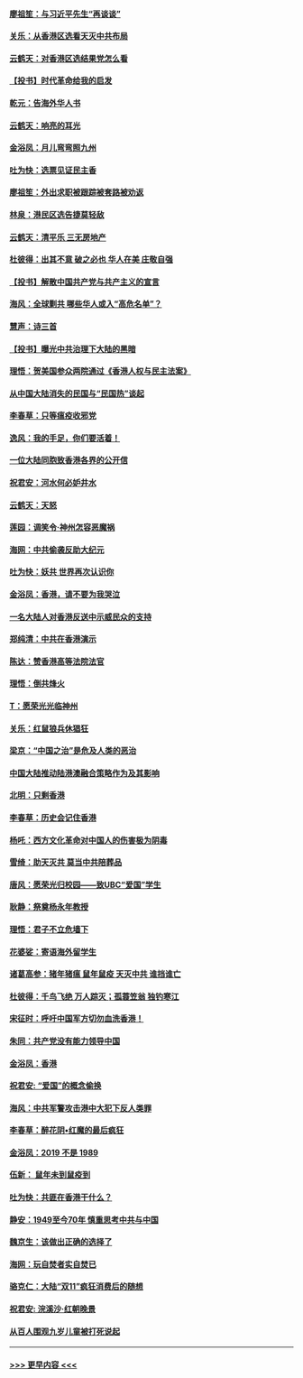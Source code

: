 #### [廖祖笙：与习近平先生“再谈谈”](../pages/nsc993/n11687005.md?t=11282244) 
#### [关乐：从香港区选看天灭中共布局](../pages/nsc993/n11686647.md?t=11282244) 
#### [云鹤天：对香港区选结果党怎么看](../pages/nsc993/n11686216.md?t=11282244) 
#### [【投书】时代革命给我的启发](../pages/nsc993/n11684287.md?t=11282244) 
#### [乾元：告海外华人书](../pages/nsc993/n11684044.md?t=11282244) 
#### [云鹤天：响亮的耳光](../pages/nsc993/n11684254.md?t=11282244) 
#### [金浴凤：月儿弯弯照九州](../pages/nsc993/n11684231.md?t=11282244) 
#### [吐为快：选票见证民主香](../pages/nsc993/n11684206.md?t=11282244) 
#### [廖祖笙：外出求职被跟踪被套路被劝返](../pages/nsc993/n11683874.md?t=11282244) 
#### [林泉：港民区选告捷莫轻敌](../pages/nsc993/n11683930.md?t=11282244) 
#### [云鹤天：清平乐 三无房地产](../pages/nsc993/n11681521.md?t=11282244) 
#### [杜彼得：出其不意 破之必也 华人在美 庄敬自强](../pages/nsc993/n11679554.md?t=11282244) 
#### [【投书】解散中国共产党与共产主义的宣言](../pages/nsc993/n11679177.md?t=11282244) 
#### [海风：全球剿共 哪些华人或入“高危名单”？](../pages/nsc993/n11678617.md?t=11282244) 
#### [慧声：诗三首](../pages/nsc993/n11678848.md?t=11282244) 
#### [【投书】曝光中共治理下大陆的黑暗](../pages/nsc993/n11678674.md?t=11282244) 
#### [理悟：贺美国参众两院通过《香港人权与民主法案》](../pages/nsc993/n11678104.md?t=11282244) 
#### [从中国大陆消失的民国与“民国热”谈起](../pages/nsc993/n11678075.md?t=11282244) 
#### [李春草：只等瘟疫收邪党](../pages/nsc993/n11677308.md?t=11282244) 
#### [逸风：我的手足，你们要活着！](../pages/nsc993/n11676352.md?t=11282244) 
#### [一位大陆同胞致香港各界的公开信](../pages/nsc993/n11675761.md?t=11282244) 
#### [祝君安：河水何必妒井水](../pages/nsc993/n11675746.md?t=11282244) 
#### [云鹤天：天怒](../pages/nsc993/n11675718.md?t=11282244) 
#### [莲园：调笑令‧神州怎容恶魔祸](../pages/nsc993/n11675648.md?t=11282244) 
#### [海网：中共偷袭反助大纪元](../pages/nsc993/n11673515.md?t=11282244) 
#### [吐为快：妖共 世界再次认识你](../pages/nsc993/n11673506.md?t=11282244) 
#### [金浴凤：香港，请不要为我哭泣](../pages/nsc993/n11673248.md?t=11282244) 
#### [一名大陆人对香港反送中示威民众的支持](../pages/nsc993/n11672615.md?t=11282244) 
#### [郑纯清：中共在香港演示](../pages/nsc993/n11670539.md?t=11282244) 
#### [陈达：赞香港高等法院法官](../pages/nsc993/n11669542.md?t=11282244) 
#### [理悟：倒共烽火](../pages/nsc993/n11668844.md?t=11282244) 
#### [T：愿荣光光临神州](../pages/nsc993/n11668421.md?t=11282244) 
#### [关乐：红鼠狼兵休猖狂](../pages/nsc993/n11668378.md?t=11282244) 
#### [梁京：“中国之治”是危及人类的恶治](../pages/nsc993/n11668328.md?t=11282244) 
#### [中国大陆推动陆港澳融合策略作为及其影响](../pages/nsc993/n11668157.md?t=11282244) 
#### [北明：只剩香港](../pages/nsc993/n11668002.md?t=11282244) 
#### [李春草：历史会记住香港](../pages/nsc993/n11667927.md?t=11282244) 
#### [杨吒：西方文化革命对中国人的伤害极为阴毒](../pages/nsc993/n11664521.md?t=11282244) 
#### [雪绮：助天灭共 莫当中共陪葬品](../pages/nsc993/n11662650.md?t=11282244) 
#### [唐风：愿荣光归校园——致UBC“爱国”学生](../pages/nsc993/n11662194.md?t=11282244) 
#### [耿静：祭奠杨永年教授](../pages/nsc993/n11662514.md?t=11282244) 
#### [理悟：君子不立危墙下](../pages/nsc993/n11662172.md?t=11282244) 
#### [花婆娑：寄语海外留学生](../pages/nsc993/n11662121.md?t=11282244) 
#### [诸葛高参：猪年猪瘟 鼠年鼠疫 天灭中共 谁挡谁亡](../pages/nsc993/n11661980.md?t=11282244) 
#### [杜彼得：千鸟飞绝 万人踪灭；孤蓑笠翁 独钓寒江](../pages/nsc993/n11661170.md?t=11282244) 
#### [宋征时：呼吁中国军方切勿血洗香港！](../pages/nsc993/n11415318.md?t=11282244) 
#### [朱同：共产党没有能力领导中国](../pages/nsc993/n11660421.md?t=11282244) 
#### [金浴凤：香港](../pages/nsc993/n11660419.md?t=11282244) 
#### [祝君安: “爱国”的概念偷换](../pages/nsc993/n11659706.md?t=11282244) 
#### [海风：中共军警攻击港中大犯下反人类罪](../pages/nsc993/n11659632.md?t=11282244) 
#### [李春草：醉花阴•红魔的最后疯狂](../pages/nsc993/n11659287.md?t=11282244) 
#### [金浴凤：2019 不是 1989](../pages/nsc993/n11657663.md?t=11282244) 
#### [伍新： 鼠年未到鼠疫到](../pages/nsc993/n11655098.md?t=11282244) 
#### [吐为快：共匪在香港干什么？](../pages/nsc993/n11654891.md?t=11282244) 
#### [静安：1949至今70年 慎重思考中共与中国](../pages/nsc993/n11651244.md?t=11282244) 
#### [魏京生：该做出正确的选择了](../pages/nsc993/n11653084.md?t=11282244) 
#### [海网：玩自焚者实自焚已](../pages/nsc993/n11652423.md?t=11282244) 
#### [骆克仁：大陆“双11”疯狂消费后的随想](../pages/nsc993/n11652305.md?t=11282244) 
#### [祝君安: 浣溪沙·红朝晚景](../pages/nsc993/n11652258.md?t=11282244) 
#### [从百人围观九岁儿童被打死说起](../pages/nsc993/n11651030.md?t=11282244) 

----
#### [ >>> 更早内容 <<< ](../indexes/nsc993-earlier.md)
